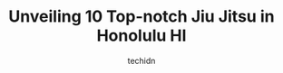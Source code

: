 ---
layout: ampstory
image: https://i0.wp.com/www.depkes.org/wp-content/uploads/2023/06/jiu-jitsu-0-in-honolulu-hi-1685790543-1.jpeg?resize=640,853
author: techidn
featured: false
description: Discover the impressive array of Jiu Jitsu options in Honolulu HI, where you can find 10 of the largest Jiu Jitsu establishments in the area. From renowned classics to hidden gems, Honolulu 
title: Unveiling 10 Top-notch Jiu Jitsu in Honolulu HI
cover:
   title: Unveiling 10 Top-notch Jiu Jitsu in Honolulu HI
   subtitle: Rickpate
   background: https://www.depkes.org/wp-content/uploads/2023/06/jiu-jitsu-0-in-honolulu-hi-1685790543-1.jpeg

pages: 
 - layout: thirds
   top: <h1>#1 Gracie Technics Jiu-Jitsu Academy - Honolulu, Hawaii</h1>
   bottom: "<p>Professor Rylan and Professor Matt are wonderful instructors. They have a vision for jiu-jitsu that is exemplified by their commitment and dedication to their students. T</p>"
   background: https://www.depkes.org/wp-content/uploads/2023/06/jiu-jitsu-1-in-honolulu-hi-1685790543-1.jpeg
   backgroundblur: true
 - layout: thirds
   top: <h1>#2 DVG JIU JITSU</h1>
   bottom: "<p>I had ZERO knowledge of jiu jitsu before going to class. What got me hooked was a very catchy advertisement and a team member called me to get to know me and ask what I w</p>"
   background: https://www.depkes.org/wp-content/uploads/2023/06/jiu-jitsu-2-in-honolulu-hi-1685790544.jpeg
   cta:
      link: https://www.depkes.org/blog/unveiling-10-top-notch-jiu-jitsu-in-honolulu-hi/
      text: Unveiling 10 Top-notch Jiu Jitsu in Honolulu HI
 - layout: thirds
   top: <h1>#3 Gracie Allegiance Honolulu</h1>
   bottom: "<p>1914 S King St #201, Honolulu, HI 96826, United States</p>"
   background: https://www.depkes.org/wp-content/uploads/2023/06/jiu-jitsu-3-in-honolulu-hi-1685790544.png
   cta:
      link: https://www.depkes.org/blog/unveiling-10-top-notch-jiu-jitsu-in-honolulu-hi/
      text: Unveiling 10 Top-notch Jiu Jitsu in Honolulu HI
 - layout: thirds
   top: <h1>#4 Island Jiu Jitsu, LLC</h1>
   bottom: "<p>2600 S King St #202, Honolulu, HI 96826, United States</p>"
   background: https://images.unsplash.com/photo-1524169358666-79f22534bc6e?ixlib=rb-4.0.3&ixid=MnwxMjA3fDB8MHxwaG90by1wYWdlfHx8fGVufDB8fHx8&auto=format&fit=crop&w=640&h=853&q=80
   cta:
      link: https://www.depkes.org/blog/unveiling-10-top-notch-jiu-jitsu-in-honolulu-hi/
      text: Unveiling 10 Top-notch Jiu Jitsu in Honolulu HI
 - layout: thirds
   top: <h1>#5 Relson Gracie Jiu-Jitsu - Ronn Shiraki Academy [RSA] Honolulu, Hawaii</h1>
   bottom: "<p>737 Kapahulu Ave, Honolulu, HI 96816, United States</p>"
   background: https://images.unsplash.com/photo-1546497974-b213c9efb599?ixlib=rb-4.0.3&ixid=MnwxMjA3fDB8MHxwaG90by1wYWdlfHx8fGVufDB8fHx8&auto=format&fit=crop&w=640&h=853&q=80
   cta:
      link: https://www.depkes.org/blog/unveiling-10-top-notch-jiu-jitsu-in-honolulu-hi/
      text: Unveiling 10 Top-notch Jiu Jitsu in Honolulu HI
 - layout: thirds
   top: <h1>#6 MANO JIU JITSU</h1>
   bottom: "<p>Manoa Marketplace, 2752 Woodlawn Dr #2F, Honolulu, HI 96822, United States</p>"
   background: https://images.unsplash.com/photo-1547366785-564103df7e13?ixlib=rb-4.0.3&ixid=MnwxMjA3fDB8MHxwaG90by1wYWdlfHx8fGVufDB8fHx8&auto=format&fit=crop&w=640&h=853&q=80
   cta:
      link: https://www.depkes.org/blog/unveiling-10-top-notch-jiu-jitsu-in-honolulu-hi/
      text: Unveiling 10 Top-notch Jiu Jitsu in Honolulu HI
 - layout: thirds
   top: <h1>#7 Muay Boran Hawaii</h1>
   bottom: "<p>505 Coral St, Honolulu, HI 96813, United States</p>"
   background: https://images.unsplash.com/photo-1595364397663-fca4f075d796?ixlib=rb-4.0.3&ixid=MnwxMjA3fDB8MHxwaG90by1wYWdlfHx8fGVufDB8fHx8&auto=format&fit=crop&w=640&h=853&q=80
   cta:
      link: https://www.depkes.org/blog/unveiling-10-top-notch-jiu-jitsu-in-honolulu-hi/
      text: Unveiling 10 Top-notch Jiu Jitsu in Honolulu HI
 - layout: thirds
   middle: Continue reading...
   background: https://images.unsplash.com/photo-1552083974-186346191183?ixlib=rb-4.0.3&ixid=MnwxMjA3fDB8MHxwaG90by1wYWdlfHx8fGVufDB8fHx8&auto=format&fit=crop&w=640&h=853&q=80
   cta:
      link: https://www.depkes.org/blog/unveiling-10-top-notch-jiu-jitsu-in-honolulu-hi/
      text: Unveiling 10 Top-notch Jiu Jitsu in Honolulu HI
      
---